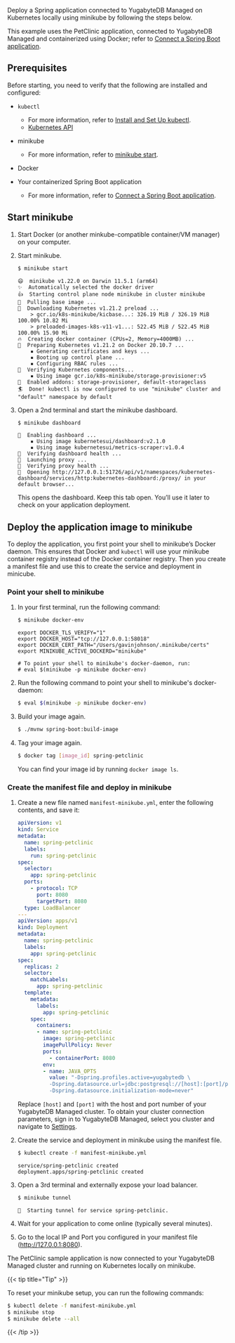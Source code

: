 <!--
title: Deploy a Spring application using minikube
headerTitle: Deploy a Spring application using minikube
linkTitle: Deploy on minikube
description: Deploy a Spring application connected to YugabyteDB Managed on Kubernetes locally using minikube.
menu:
  preview:
    parent: spring-boot
    identifier: spring-boot-mini
    weight: 40
type: page
isTocNested: true
showAsideToc: true
-->

Deploy a Spring application connected to YugabyteDB Managed on Kubernetes locally using minikube by following the steps below.

This example uses the PetClinic application, connected to YugabyteDB Managed and containerized using Docker; refer to [Connect a Spring Boot application](../../../cloud-basics/connect-application/).

## Prerequisites

Before starting, you need to verify that the following are installed and configured:

- `kubectl`
  - For more information, refer to [Install and Set Up kubectl](https://kubernetes.io/docs/tasks/tools/install-kubectl/).
  - [Kubernetes API](https://kubernetes.io/docs/reference/kubernetes-api/)
- minikube
  - For more information, refer to [minikube start](https://minikube.sigs.k8s.io/docs/start/).
- Docker

- Your containerized Spring Boot application
  - For more information, refer to [Connect a Spring Boot application](../../../cloud-basics/connect-application/).

## Start minikube

1. Start Docker (or another minkube-compatible container/VM manager) on your computer.

1. Start minikube.

    ```sh
    $ minikube start
    ```

    ```output
    😄  minikube v1.22.0 on Darwin 11.5.1 (arm64)
    ✨  Automatically selected the docker driver
    👍  Starting control plane node minikube in cluster minikube
    🚜  Pulling base image ...
    💾  Downloading Kubernetes v1.21.2 preload ...
        > gcr.io/k8s-minikube/kicbase...: 326.19 MiB / 326.19 MiB  100.00% 10.82 Mi
        > preloaded-images-k8s-v11-v1...: 522.45 MiB / 522.45 MiB  100.00% 15.90 Mi
    🔥  Creating docker container (CPUs=2, Memory=4000MB) ...
    🐳  Preparing Kubernetes v1.21.2 on Docker 20.10.7 ...
        ▪ Generating certificates and keys ...
        ▪ Booting up control plane ...
        ▪ Configuring RBAC rules ...
    🔎  Verifying Kubernetes components...
        ▪ Using image gcr.io/k8s-minikube/storage-provisioner:v5
    🌟  Enabled addons: storage-provisioner, default-storageclass
    🏄  Done! kubectl is now configured to use "minikube" cluster and "default" namespace by default
    ```

1. Open a 2nd terminal and start the minikube dashboard.

    ```sh
    $ minikube dashboard
    ```

    ```output
    🔌  Enabling dashboard ...
        ▪ Using image kubernetesui/dashboard:v2.1.0
        ▪ Using image kubernetesui/metrics-scraper:v1.0.4
    🤔  Verifying dashboard health ...
    🚀  Launching proxy ...
    🤔  Verifying proxy health ...
    🎉  Opening http://127.0.0.1:51726/api/v1/namespaces/kubernetes-dashboard/services/http:kubernetes-dashboard:/proxy/ in your default browser...
    ```

    This opens the dashboard. Keep this tab open. You’ll use it later to check on your application deployment.

## Deploy the application image to minikube

To deploy the application, you first point your shell to minikube’s Docker daemon. This ensures that Docker and `kubectl` will use your minikube container registry instead of the Docker container registry. Then you create a manifest file and use this to create the service and deployment in minicube.

### Point your shell to minikube

1. In your first terminal, run the following command:

    ```sh
    $ minikube docker-env
    ```

    ```output
    export DOCKER_TLS_VERIFY="1"
    export DOCKER_HOST="tcp://127.0.0.1:58018"
    export DOCKER_CERT_PATH="/Users/gavinjohnson/.minikube/certs"
    export MINIKUBE_ACTIVE_DOCKERD="minikube"

    # To point your shell to minikube's docker-daemon, run:
    # eval $(minikube -p minikube docker-env)
    ```

1. Run the following command to point your shell to minikube's docker-daemon:

    ```sh
    $ eval $(minikube -p minikube docker-env)
    ```

1. Build your image again.

    ```sh
    $ ./mvnw spring-boot:build-image
    ```

1. Tag your image again.

    ```sh
    $ docker tag [image_id] spring-petclinic
    ```

    You can find your image id by running `docker image ls`.

### Create the manifest file and deploy in minikube

1. Create a new file named `manifest-minikube.yml`, enter the following contents, and save it:

    ```yml
    apiVersion: v1
    kind: Service
    metadata:
      name: spring-petclinic
      labels:
        run: spring-petclinic
    spec:
      selector:
        app: spring-petclinic
      ports:
        - protocol: TCP
          port: 8080
          targetPort: 8080
      type: LoadBalancer
    ---
    apiVersion: apps/v1
    kind: Deployment
    metadata:
      name: spring-petclinic
      labels:
        app: spring-petclinic
    spec:
      replicas: 2
      selector:
        matchLabels:
          app: spring-petclinic
      template:
        metadata:
          labels:
            app: spring-petclinic
        spec:
          containers:
          - name: spring-petclinic
            image: spring-petclinic
            imagePullPolicy: Never
            ports:
              - containerPort: 8080
            env:
            - name: JAVA_OPTS
              value: "-Dspring.profiles.active=yugabytedb \
              -Dspring.datasource.url=jdbc:postgresql://[host]:[port]/petclinic?load-balance=true \
              -Dspring.datasource.initialization-mode=never"
    ```

    Replace `[host]` and `[port]` with the host and port number of your YugabyteDB Managed cluster. To obtain your cluster connection parameters, sign in to YugabyteDB Managed, select you cluster and navigate to [Settings](../../../cloud-clusters/configure-clusters).

1. Create the service and deployment in minikube using the manifest file.

    ```sh
    $ kubectl create -f manifest-minikube.yml
    ```

    ```output
    service/spring-petclinic created
    deployment.apps/spring-petclinic created
    ```

1. Open a 3rd terminal and externally expose your load balancer.

    ```sh
    $ minikube tunnel
    ```

    ```output
    🏃  Starting tunnel for service spring-petclinic.
    ```

1. Wait for your application to come online (typically several minutes).

1. Go to the local IP and Port you configured in your manifest file (<http://127.0.0.1:8080>).

The PetClinic sample application is now connected to your YugabyteDB Managed cluster and running on Kubernetes locally on minikube.

{{< tip title="Tip" >}}

To reset your minikube setup, you can run the following commands:

```sh
$ kubectl delete -f manifest-minikube.yml
$ minikube stop
$ minikube delete --all
```

{{< /tip >}}
